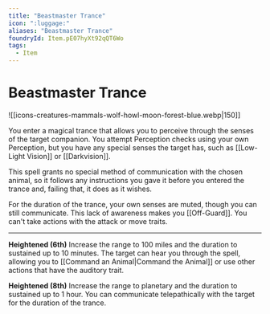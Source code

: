 ```yaml
---
title: "Beastmaster Trance"
icon: ":luggage:"
aliases: "Beastmaster Trance"
foundryId: Item.pE07hyXt92qQT6Wo
tags:
  - Item
---
```


# Beastmaster Trance
![[icons-creatures-mammals-wolf-howl-moon-forest-blue.webp|150]]

You enter a magical trance that allows you to perceive through the senses of the target companion. You attempt Perception checks using your own Perception, but you have any special senses the target has, such as [[Low-Light Vision]] or [[Darkvision]].

This spell grants no special method of communication with the chosen animal, so it follows any instructions you gave it before you entered the trance and, failing that, it does as it wishes.

For the duration of the trance, your own senses are muted, though you can still communicate. This lack of awareness makes you [[Off-Guard]]. You can't take actions with the attack or move traits.

* * *

**Heightened (6th)** Increase the range to 100 miles and the duration to sustained up to 10 minutes. The target can hear you through the spell, allowing you to [[Command an Animal|Command the Animal]] or use other actions that have the auditory trait.

**Heightened (8th)** Increase the range to planetary and the duration to sustained up to 1 hour. You can communicate telepathically with the target for the duration of the trance.

